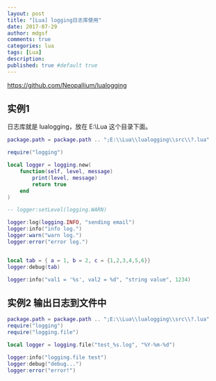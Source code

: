 ```yaml
---
layout: post
title: "[Lua] logging日志库使用"
date: 2017-07-29
author: mdgsf
comments: true
categories: lua
tags: [Lua]
description:
published: true #default true
---
```


<a href="https://github.com/Neopallium/lualogging" target="_blank">https://github.com/Neopallium/lualogging</a>

## 实例1

日志库就是 lualogging，放在 E:\\Lua 这个目录下面。

```lua
package.path = package.path .. ";E:\\Lua\\lualogging\\src\\?.lua"

require("logging")

local logger = logging.new(
    function(self, level, message)
        print(level, message)
        return true
    end
)

-- logger:setLevel(logging.WARN)

logger:log(logging.INFO, "sending email")
logger:info("info log.")
logger:warn("warn log.")
logger:error("error log.")


local tab = { a = 1, b = 2, c = {1,2,3,4,5,6}}
logger:debug(tab)

logger:info("val1 = '%s', val2 = %d", "string value", 1234)
```

## 实例2 输出日志到文件中

```lua
package.path = package.path .. ";E:\\Lua\\lualogging\\src\\?.lua"
require("logging")
require("logging.file")

local logger = logging.file("test_%s.log", "%Y-%m-%d")

logger:info("logging.file test")
logger:debug("debug...")
logger:error("error!")
```
